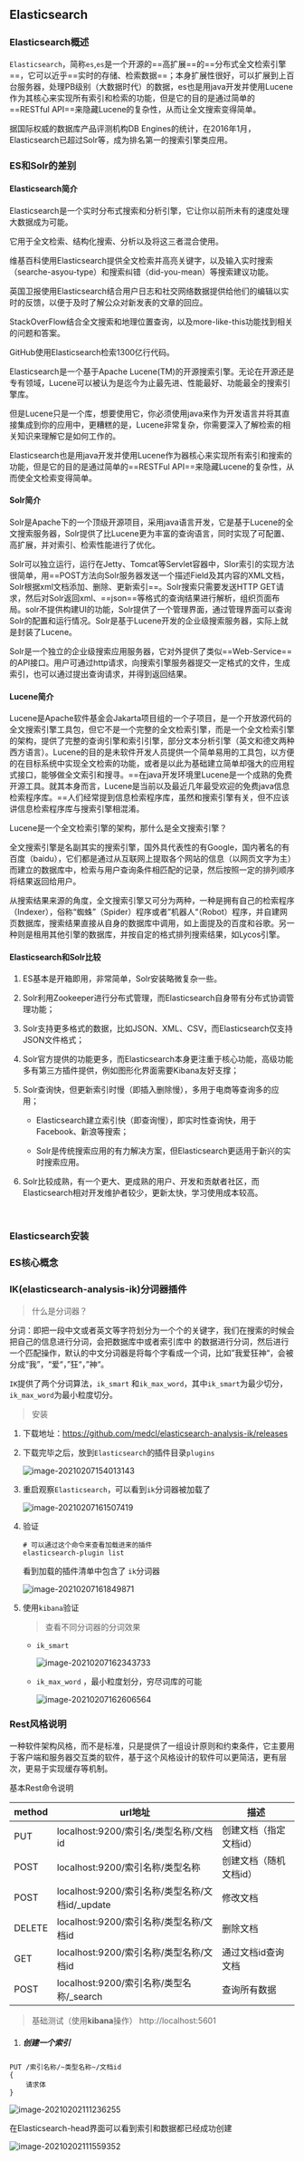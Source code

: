 ## Elasticsearch

### Elasticsearch概述

`Elasticsearch`，简称`es`,`es`是一个开源的==高扩展==的==分布式全文检索引擎==，它可以近乎==实时的存储、检索数据==；本身扩展性很好，可以扩展到上百台服务器，处理PB级别（大数据时代）的数据，es也是用java开发并使用Lucene作为其核心来实现所有索引和检索的功能，但是它的目的是通过简单的==RESTful API==来隐藏Lucene的复杂性，从而让全文搜索变得简单。

据国际权威的数据库产品评测机构DB Engines的统计，在2016年1月，Elasticsearch已超过Solr等，成为排名第一的搜索引擎类应用。

### ES和Solr的差别

#### Elasticsearch简介

Elasticsearch是一个实时分布式搜索和分析引擎，它让你以前所未有的速度处理大数据成为可能。

它用于全文检索、结构化搜索、分析以及将这三者混合使用。

维基百科使用Elasticsearch提供全文检索并高亮关键字，以及输入实时搜索（searche-asyou-type）和搜索纠错（did-you-mean）等搜索建议功能。

英国卫报使用Elasticsearch结合用户日志和社交网络数据提供给他们的编辑以实时的反馈，以便于及时了解公众对新发表的文章的回应。

StackOverFlow结合全文搜索和地理位置查询，以及more-like-this功能找到相关的问题和答案。

GitHub使用Elasticsearch检索1300亿行代码。

Elasticsearch是一个基于Apache Lucene(TM)的开源搜索引擎。无论在开源还是专有领域，Lucene可以被认为是迄今为止最先进、性能最好、功能最全的搜索引擎库。

但是Lucene只是一个库，想要使用它，你必须使用java来作为开发语言并将其直接集成到你的应用中，更糟糕的是，Lucene非常复杂，你需要深入了解检索的相关知识来理解它是如何工作的。

Elasticsearch也是用java开发并使用Lucene作为器核心来实现所有索引和搜索的功能，但是它的目的是通过简单的==RESTFul API==来隐藏Lucene的复杂性，从而使全文检索变得简单。

#### Solr简介

Solr是Apache下的一个顶级开源项目，采用java语言开发，它是基于Lucene的全文搜索服务器，Solr提供了比Lucene更为丰富的查询语言，同时实现了可配置、高扩展，并对索引、检索性能进行了优化。

Solr可以独立运行，运行在Jetty、Tomcat等Servlet容器中，Slor索引的实现方法很简单，用==POST方法向Solr服务器发送一个描述Field及其内容的XML文档，Solr根据xml文档添加、删除、更新索引==。Solr搜索只需要发送HTTP GET请求，然后对Solr返回xml、==json==等格式的查询结果进行解析，组织页面布局。solr不提供构建UI的功能，Solr提供了一个管理界面，通过管理界面可以查询Solr的配置和运行情况。Solr是基于Lucene开发的企业级搜索服务器，实际上就是封装了Lucene。

Solr是一个独立的企业级搜索应用服务器，它对外提供了类似==Web-Service==的API接口。用户可通过http请求，向搜索引擎服务器提交一定格式的文件，生成索引，也可以通过提出查询请求，并得到返回结果。

#### Lucene简介

Lucene是Apache软件基金会Jakarta项目组的一个子项目，是一个开放源代码的全文搜索引擎工具包，但它不是一个完整的全文检索引擎，而是一个全文检索引擎的架构，提供了完整的查询引擎和索引引擎，部分文本分析引擎（英文和德文两种西方语言）。Lucene的目的是未软件开发人员提供一个简单易用的工具包，以方便的在目标系统中实现全文检索的功能，或者是以此为基础建立简单却强大的应用程式接口，能够做全文索引和搜寻。==在java开发环境里Lucene是一个成熟的免费开源工具。就其本身而言，Lucene是当前以及最近几年最受欢迎的免费java信息检索程序库。==人们经常提到信息检索程序库，虽然和搜索引擎有关，但不应该讲信息检索程序库与搜索引擎相混淆。

Lucene是一个全文检索引擎的架构，那什么是全文搜索引擎？

全文搜索引擎是名副其实的搜索引擎，国外具代表性的有Google，国内著名的有百度（baidu），它们都是通过从互联网上提取各个网站的信息（以网页文字为主）而建立的数据库中，检索与用户查询条件相匹配的记录，然后按照一定的排列顺序将结果返回给用户。

从搜索结果来源的角度，全文搜索引擎又可分为两种，一种是拥有自己的检索程序（Indexer），俗称“蜘蛛”（Spider）程序或者”机器人“（Robot）程序，并自建网页数据库，搜索结果直接从自身的数据库中调用，如上面提及的百度和谷歌。另一种则是租用其他引擎的数据库，并按自定的格式排列搜索结果，如Lycos引擎。

#### Elasticsearch和Solr比较

1. ES基本是开箱即用，非常简单，Solr安装略微复杂一些。

2. Solr利用Zookeeper进行分布式管理，而Elasticsearch自身带有分布式协调管理功能；

3. Solr支持更多格式的数据，比如JSON、XML、CSV，而Elasticsearch仅支持JSON文件格式；

4. Solr官方提供的功能更多，而Elasticsearch本身更注重于核心功能，高级功能多有第三方插件提供，例如图形化界面需要Kibana友好支撑；

5. Solr查询快，但更新索引时慢（即插入删除慢），多用于电商等查询多的应用；

   - Elasticsearch建立索引快（即查询慢），即实时性查询快，用于Facebook、新浪等搜索；

   - Solr是传统搜索应用的有力解决方案，但Elasticsearch更适用于新兴的实时搜索应用。

6. Solr比较成熟，有一个更大、更成熟的用户、开发和贡献者社区，而Elasticsearch相对开发维护者较少，更新太快，学习使用成本较高。

​     

### Elasticsearch安装





### ES核心概念





### IK(elasticsearch-analysis-ik)分词器插件

> 什么是分词器？

分词：即把一段中文或者英文等字符划分为一个个的关键字，我们在搜索的时候会把自己的信息进行分词，会把数据库中或者索引库中 的数据进行分词，然后进行一个匹配操作，默认的中文分词器是将每个字看成一个词，比如”我爱狂神“，会被分成“我”，“爱“，”狂“，”神“。

`IK`提供了两个分词算法，`ik_smart` 和`ik_max_word`，其中`ik_smart`为最少切分，`ik_max_word`为最小粒度切分。 

> 安装

1. 下载地址：https://github.com/medcl/elasticsearch-analysis-ik/releases

2. 下载完毕之后，放到`Elasticsearch`的插件目录`plugins`

   ![image-20210207154013143](images/image-20210207154013143.png)

3. 重启观察`Elasticsearch`，可以看到`ik`分词器被加载了

   ![image-20210207161507419](images/image-20210207161507419.png)

4. 验证

   ```shell
   # 可以通过这个命令来查看加载进来的插件
   elasticsearch-plugin list
   ```

   看到加载的插件清单中包含了 `ik`分词器

   ![image-20210207161849871](images/image-20210207161849871.png)

5. 使用`kibana`验证

   > 查看不同分词器的分词效果

   - `ik_smart`

     ![image-20210207162343733](images/image-20210207162343733.png)

   - `ik_max_word` ，最小粒度划分，穷尽词库的可能

     ![image-20210207162606564](images/image-20210207162606564.png)



### Rest风格说明

一种软件架构风格，而不是标准，只是提供了一组设计原则和约束条件，它主要用于客户端和服务器交互类的软件，基于这个风格设计的软件可以更简洁，更有层次，更易于实现缓存等机制。

基本Rest命令说明

method|url地址|描述
--|--|--
PUT|localhost:9200/索引名/类型名称/文档id|创建文档（指定文档id）
POST|localhost:9200/索引名称/类型名称|创建文档（随机文档id）
POST|localhost:9200/索引名称/类型名称/文档id/_update|修改文档
DELETE|localhost:9200/索引名称/类型名称/文档id|删除文档
GET|localhost:9200/索引名称/类型名称/文档id|通过文档id查询文档
POST|localhost:9200/索引名称/类型名称/_search|查询所有数据

> 基础测试（使用**kibana**操作） http://localhost:5601

1. ##### 创建一个索引

```
PUT /索引名称/~类型名称~/文档id
{
	请求体
}
```

![image-20210202111236255](images/image-20210202111236255.png)

在Elasticsearch-head界面可以看到索引和数据都已经成功创建

![image-20210202111559352](images/image-20210202111559352.png)
